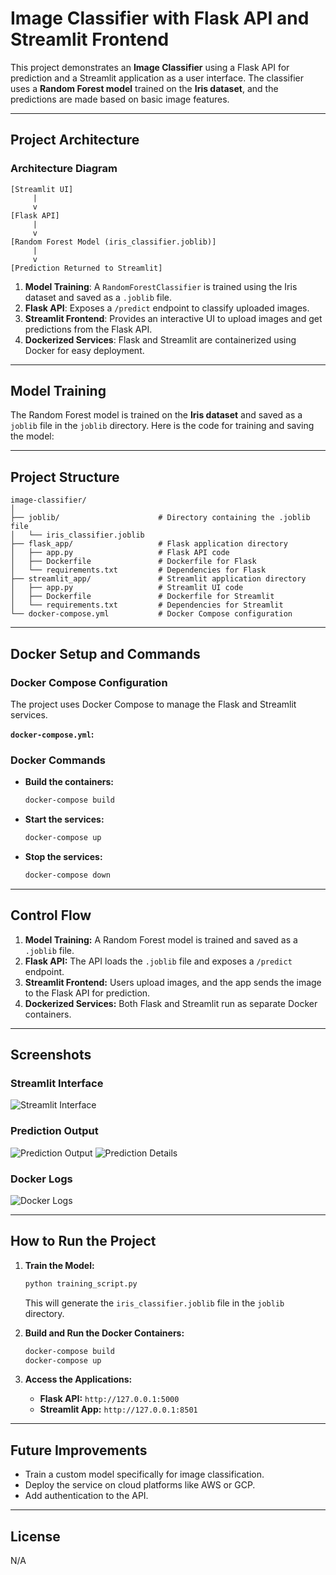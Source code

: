 # Image Classifier with Flask API and Streamlit Frontend

This project demonstrates an **Image Classifier** using a Flask API for prediction and a Streamlit application as a user interface. The classifier uses a **Random Forest model** trained on the **Iris dataset**, and the predictions are made based on basic image features.

---
## **Project Architecture**

### **Architecture Diagram**
```
[Streamlit UI]
     |
     v
[Flask API]
     |
     v
[Random Forest Model (iris_classifier.joblib)]
     |
     v
[Prediction Returned to Streamlit]

```

1. **Model Training**: A `RandomForestClassifier` is trained using the Iris dataset and saved as a `.joblib` file.
2. **Flask API**: Exposes a `/predict` endpoint to classify uploaded images.
3. **Streamlit Frontend**: Provides an interactive UI to upload images and get predictions from the Flask API.
4. **Dockerized Services**: Flask and Streamlit are containerized using Docker for easy deployment.

---
## **Model Training**

The Random Forest model is trained on the **Iris dataset** and saved as a `joblib` file in the `joblib` directory. Here is the code for training and saving the model:


---
## **Project Structure**
```
image-classifier/
│
├── joblib/                      # Directory containing the .joblib file
│   └── iris_classifier.joblib
├── flask_app/                   # Flask application directory
│   ├── app.py                   # Flask API code
│   ├── Dockerfile               # Dockerfile for Flask
│   └── requirements.txt         # Dependencies for Flask
├── streamlit_app/               # Streamlit application directory
│   ├── app.py                   # Streamlit UI code
│   ├── Dockerfile               # Dockerfile for Streamlit
│   └── requirements.txt         # Dependencies for Streamlit
└── docker-compose.yml           # Docker Compose configuration
```

---
## **Docker Setup and Commands**

### **Docker Compose Configuration**
The project uses Docker Compose to manage the Flask and Streamlit services.

**`docker-compose.yml`:**

### **Docker Commands**
- **Build the containers:**
  ```bash
  docker-compose build
  ```
- **Start the services:**
  ```bash
  docker-compose up
  ```
- **Stop the services:**
  ```bash
  docker-compose down
  ```

---
## **Control Flow**
1. **Model Training:** A Random Forest model is trained and saved as a `.joblib` file.
2. **Flask API:** The API loads the `.joblib` file and exposes a `/predict` endpoint.
3. **Streamlit Frontend:** Users upload images, and the app sends the image to the Flask API for prediction.
4. **Dockerized Services:** Both Flask and Streamlit run as separate Docker containers.

---
## **Screenshots**

### **Streamlit Interface**
![Streamlit Interface](Screenshot%202025-02-11%20201839.jpg)

### **Prediction Output**
![Prediction Output](Screenshot%202025-02-11%20201907.jpg)
![Prediction Details](Screenshot%202025-02-11%20201926.jpg)

### **Docker Logs**
![Docker Logs](Screenshot%202025-02-11%20201945.jpg)

---
## **How to Run the Project**

1. **Train the Model:**
   ```bash
   python training_script.py
   ```
   This will generate the `iris_classifier.joblib` file in the `joblib` directory.

2. **Build and Run the Docker Containers:**
   ```bash
   docker-compose build
   docker-compose up
   ```

3. **Access the Applications:**
   - **Flask API:** `http://127.0.0.1:5000`
   - **Streamlit App:** `http://127.0.0.1:8501`

---
## **Future Improvements**
- Train a custom model specifically for image classification.
- Deploy the service on cloud platforms like AWS or GCP.
- Add authentication to the API.

---
## **License**
N/A

